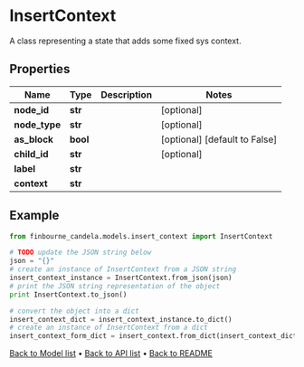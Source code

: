 # InsertContext

A class representing a state that adds some fixed sys context.

## Properties
Name | Type | Description | Notes
------------ | ------------- | ------------- | -------------
**node_id** | **str** |  | [optional] 
**node_type** | **str** |  | [optional] 
**as_block** | **bool** |  | [optional] [default to False]
**child_id** | **str** |  | [optional] 
**label** | **str** |  | 
**context** | **str** |  | 

## Example

```python
from finbourne_candela.models.insert_context import InsertContext

# TODO update the JSON string below
json = "{}"
# create an instance of InsertContext from a JSON string
insert_context_instance = InsertContext.from_json(json)
# print the JSON string representation of the object
print InsertContext.to_json()

# convert the object into a dict
insert_context_dict = insert_context_instance.to_dict()
# create an instance of InsertContext from a dict
insert_context_form_dict = insert_context.from_dict(insert_context_dict)
```
[Back to Model list](../README.md#documentation-for-models) &#8226; [Back to API list](../README.md#documentation-for-api-endpoints) &#8226; [Back to README](../README.md)


